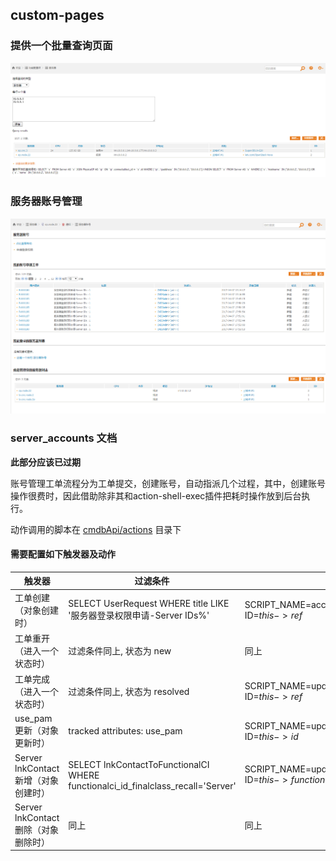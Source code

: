 ## custom-pages
### 提供一个批量查询页面

![](preview/preview.png)

### 服务器账号管理
![](preview/account.png)

### server_accounts 文档
**此部分应该已过期**

账号管理工单流程分为工单提交，创建账号，自动指派几个过程，其中，创建账号操作很费时，因此借助除非其和action-shell-exec插件把耗时操作放到后台执行。

动作调用的脚本在 [cmdbApi/actions](https://github.com/annProg/cmdbApi/tree/master/actions) 目录下

#### 需要配置如下触发器及动作

| 触发器 | 过滤条件 | 动作 |
| ------ | -------- | ---- |
| 工单创建（对象创建时） |SELECT UserRequest WHERE title LIKE '服务器登录权限申请-Server IDs%'| SCRIPT_NAME=accountRequest_create.php ID=$this->ref$ |
| 工单重开（进入一个状态时）| 过滤条件同上, 状态为 new | 同上 |
| 工单完成（进入一个状态时）| 过滤条件同上, 状态为 resolved | SCRIPT_NAME=update_accounts.php ID=$this->ref$ |
| use_pam更新（对象更新时）|tracked attributes: use_pam |SCRIPT_NAME=update_accounts_fromLnk.php ID=$this->id$|
| Server lnkContact新增（对象创建时）| SELECT lnkContactToFunctionalCI WHERE functionalci_id_finalclass_recall='Server'|SCRIPT_NAME=update_accounts_fromLnk.php ID=$this->functionalci_id$ |
| Server lnkContact删除（对象删除时）|同上|同上|

